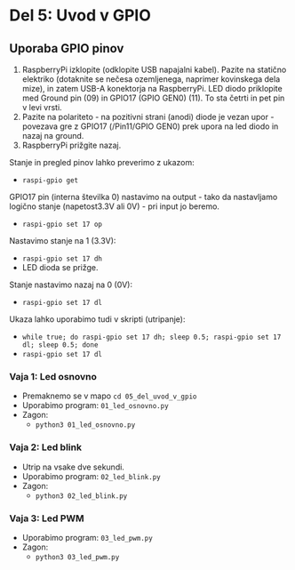 # Del 5: Uvod v GPIO

## Uporaba GPIO pinov
1. RaspberryPi izklopite (odklopite USB napajalni kabel). Pazite na statično elektriko (dotaknite se nečesa ozemljenega, naprimer kovinskega dela mize), in zatem USB-A konektorja na RaspberryPi. LED diodo priklopite med Ground pin (09) in GPIO17 (GPIO GEN0) (11). To sta četrti in pet pin v levi vrsti.
2. Pazite na polariteto - na pozitivni strani (anodi) diode je vezan upor - povezava gre z GPIO17 (/Pin11/GPIO GEN0) prek upora na led diodo in nazaj na ground.
3. RaspberryPi prižgite nazaj.

Stanje in pregled pinov lahko preverimo z ukazom:
- `raspi-gpio get`

GPIO17 pin (interna številka 0) nastavimo na output - tako da nastavljamo logično stanje (napetost3.3V ali 0V) - pri input jo beremo.
- `raspi-gpio set 17 op`

Nastavimo stanje na 1 (3.3V):
- `raspi-gpio set 17 dh`
- LED dioda se prižge.

Stanje nastavimo nazaj na 0 (0V):
- `raspi-gpio set 17 dl`

Ukaza lahko uporabimo tudi v skripti (utripanje):
- `while true; do raspi-gpio set 17 dh; sleep 0.5; raspi-gpio set 17 dl; sleep 0.5; done`
- `raspi-gpio set 17 dl`


### Vaja 1: Led osnovno
- Premaknemo se v mapo `cd 05_del_uvod_v_gpio`
- Uporabimo program: `01_led_osnovno.py`
- Zagon:
    - `python3 01_led_osnovno.py`

### Vaja 2: Led blink
- Utrip na vsake dve sekundi.
- Uporabimo program: `02_led_blink.py`
- Zagon:
    - `python3 02_led_blink.py`

### Vaja 3: Led PWM
- Uporabimo program: `03_led_pwm.py`
- Zagon:
    - `python3 03_led_pwm.py`
